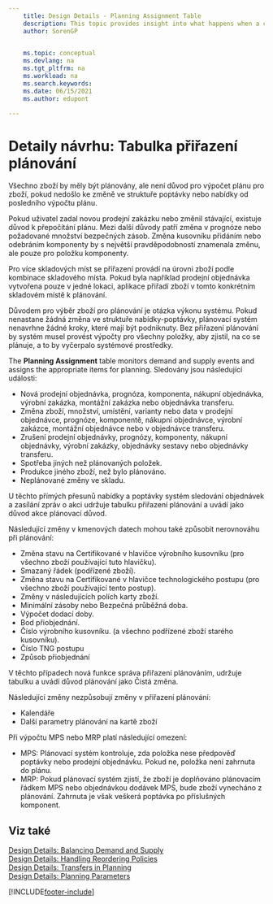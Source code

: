 ```yaml
---
    title: Design Details - Planning Assignment Table
    description: This topic provides insight into what happens when a change in the demand or supply patterns requires that you calculate how you plan for an item.
    author: SorenGP

    
    ms.topic: conceptual
    ms.devlang: na
    ms.tgt_pltfrm: na
    ms.workload: na
    ms.search.keywords:
    ms.date: 06/15/2021
    ms.author: edupont

---
```

# Detaily návrhu: Tabulka přiřazení plánování
Všechno zboží by měly být plánovány, ale není důvod pro výpočet plánu pro zboží, pokud nedošlo ke změně ve struktuře poptávky nebo nabídky od posledního výpočtu plánu.

Pokud uživatel zadal novou prodejní zakázku nebo změnil stávající, existuje důvod k přepočítání plánu. Mezi další důvody patří změna v prognóze nebo požadované množství bezpečných zásob. Změna kusovníku přidáním nebo odebráním komponenty by s největší pravděpodobností znamenala změnu, ale pouze pro položku komponenty.

Pro více skladových míst se přiřazení provádí na úrovni zboží podle kombinace skladového místa. Pokud byla například prodejní objednávka vytvořena pouze v jedné lokaci, aplikace přiřadí zboží v tomto konkrétním skladovém místě k plánování.

Důvodem pro výběr zboží pro plánování je otázka výkonu systému. Pokud nenastane žádná změna ve struktuře nabídky-poptávky, plánovací systém nenavrhne žádné kroky, které mají být podniknuty. Bez přiřazení plánování by systém musel provést výpočty pro všechny položky, aby zjistil, na co se plánuje, a to by vyčerpalo systémové prostředky.

The **Planning Assignment** table monitors demand and supply events and assigns the appropriate items for planning. Sledovány jsou následující události:

* Nová prodejní objednávka, prognóza, komponenta, nákupní objednávka, výrobní zakázka, montážní zakázka nebo objednávka transferu.
* Změna zboží, množství, umístění, varianty nebo data v prodejní objednávce, prognóze, komponentě, nákupní objednávce, výrobní zakázce, montážní objednávce nebo v objednávce transferu.
* Zrušení prodejní objednávky, prognózy, komponenty, nákupní objednávky, výrobní zakázky, objednávky sestavy nebo objednávky transferu.
* Spotřeba jiných než plánovaných položek.
* Produkce jiného zboží, než bylo plánováno.
* Neplánované změny ve skladu.

U těchto přímých přesunů nabídky a poptávky systém sledování objednávek a zasílání zpráv o akci udržuje tabulku přiřazení plánování a uvádí jako důvod akce plánovací důvod.

Následující změny v kmenových datech mohou také způsobit nerovnováhu při plánování:

* Změna stavu na Certifikované v hlavičce výrobního kusovníku (pro všechno zboží používající tuto hlavičku).
* Smazaný řádek (podřízené zboží).
* Změna stavu na Certifikované v hlavičce technologického postupu (pro všechno zboží používající tento postup).
* Změny v následujících polích karty zboží.
* Minimální zásoby nebo Bezpečná průběžná doba.
* Výpočet dodací doby.
* Bod přiobjednání.
* Číslo výrobního kusovníku. (a všechno podřízené zboží starého kusovníku).
* Číslo TNG postupu
* Způsob přiobjednání

V těchto případech nová funkce správa přiřazení plánováním, udržuje tabulku a uvádí důvod plánování jako Čistá změna.

Následující změny nezpůsobují změny v přiřazení plánování:

* Kalendáře
* Další parametry plánování na kartě zboží

Při výpočtu MPS nebo MRP platí následující omezení:

* MPS: Plánovací systém kontroluje, zda položka nese předpověď poptávky nebo prodejní objednávku. Pokud ne, položka není zahrnuta do plánu.
* MRP: Pokud plánovací systém zjistí, že zboží je doplňováno plánovacím řádkem MPS nebo objednávkou dodávek MPS, bude zboží vynecháno z plánování. Zahrnuta je však veškerá poptávka po příslušných komponent.

## Viz také
[Design Details: Balancing Demand and Supply](design-details-balancing-demand-and-supply.md)   
[Design Details: Handling Reordering Policies](design-details-handling-reordering-policies.md)   
[Design Details: Transfers in Planning](design-details-transfers-in-planning.md)   
[Design Details: Planning Parameters](design-details-planning-parameters.md)


[!INCLUDE[footer-include](includes/footer-banner.md)]